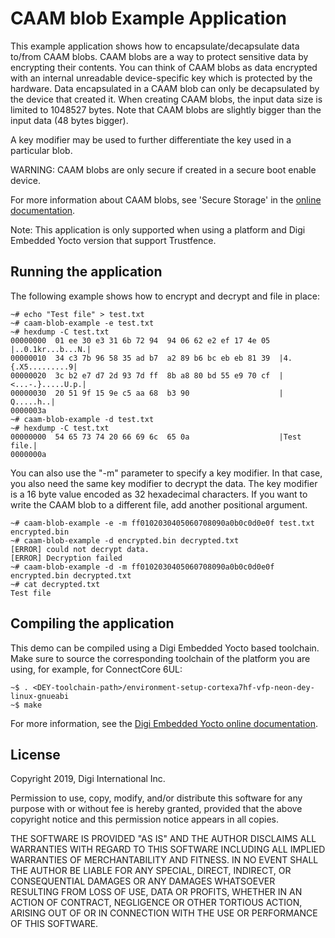 CAAM blob Example Application
===================================

This example application shows how to encapsulate/decapsulate data to/from CAAM blobs.
CAAM blobs are a way to protect sensitive data by encrypting their contents.
You can think of CAAM blobs as data encrypted with an internal unreadable device-specific key which is protected by the hardware.
Data encapsulated in a CAAM blob can only be decapsulated by the device that created it.
When creating CAAM blobs, the input data size is limited to 1048527 bytes.
Note that CAAM blobs are slightly bigger than the input data (48 bytes bigger).

A key modifier may be used to further differentiate the key used in a particular blob.

WARNING: CAAM blobs are only secure if created in a secure boot enable device.

For more information about CAAM blobs, see 'Secure Storage' in the [online documentation](https://www.digi.com/resources/documentation/digidocs/embedded/).

Note: This application is only supported when using a platform and Digi Embedded Yocto version that support Trustfence.

Running the application
-----------------------

The following example shows how to encrypt and decrypt and file in place:

```
~# echo "Test file" > test.txt
~# caam-blob-example -e test.txt
~# hexdump -C test.txt
00000000  01 ee 30 e3 31 6b 72 94  94 06 62 e2 ef 17 4e 05  |..0.1kr...b...N.|
00000010  34 c3 7b 96 58 35 ad b7  a2 89 b6 bc eb eb 81 39  |4.{.X5.........9|
00000020  3c b2 e7 d7 2d 93 7d ff  8b a8 80 bd 55 e9 70 cf  |<...-.}.....U.p.|
00000030  20 51 9f 15 9e c5 aa 68  b3 90                    | Q.....h..|
0000003a
~# caam-blob-example -d test.txt
~# hexdump -C test.txt
00000000  54 65 73 74 20 66 69 6c  65 0a                    |Test file.|
0000000a
```

You can also use the "-m" parameter to specify a key modifier. In that case, you also need the same key modifier to decrypt the data.
The key modifier is a 16 byte value encoded as 32 hexadecimal characters.
If you want to write the CAAM blob to a different file, add another positional argument.

```
~# caam-blob-example -e -m ff0102030405060708090a0b0c0d0e0f test.txt encrypted.bin
~# caam-blob-example -d encrypted.bin decrypted.txt
[ERROR] could not decrypt data.
[ERROR] Decryption failed
~# caam-blob-example -d -m ff0102030405060708090a0b0c0d0e0f encrypted.bin decrypted.txt
~# cat decrypted.txt
Test file
```

Compiling the application
-------------------------
This demo can be compiled using a Digi Embedded Yocto based toolchain. Make
sure to source the corresponding toolchain of the platform you are using,
for example, for ConnectCore 6UL:

```
~$ . <DEY-toolchain-path>/environment-setup-cortexa7hf-vfp-neon-dey-linux-gnueabi
~$ make
```

For more information, see the [Digi Embedded Yocto online documentation](https://github.com/digi-embedded/meta-digi).

License
-------
Copyright 2019, Digi International Inc.

Permission to use, copy, modify, and/or distribute this software for any purpose
with or without fee is hereby granted, provided that the above copyright notice
and this permission notice appears in all copies.

THE SOFTWARE IS PROVIDED "AS IS" AND THE AUTHOR DISCLAIMS ALL WARRANTIES WITH
REGARD TO THIS SOFTWARE INCLUDING ALL IMPLIED WARRANTIES OF MERCHANTABILITY AND
FITNESS. IN NO EVENT SHALL THE AUTHOR BE LIABLE FOR ANY SPECIAL, DIRECT,
INDIRECT, OR CONSEQUENTIAL DAMAGES OR ANY DAMAGES WHATSOEVER RESULTING FROM LOSS
OF USE, DATA OR PROFITS, WHETHER IN AN ACTION OF CONTRACT, NEGLIGENCE OR OTHER
TORTIOUS ACTION, ARISING OUT OF OR IN CONNECTION WITH THE USE OR PERFORMANCE OF
THIS SOFTWARE.
